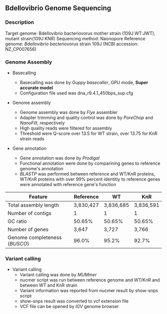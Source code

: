 ## Bdellovibrio Genome Sequencing

### Description

Target genome: Bdellovibrio bacteriovorus mother strain (109J WT:JWT), mutant strain(109J KNR)
Sequencing method: Naonopore
Reference genome: *Bdellovibrio bacteriovorus* strain 109J (NCBI accession: NZ_CP007656)

### Genome Assembly

* Basecalling
  * Basecalling was done by *Guppy basecaller*, GPU mode, **Super accurate model**
  * Configuration file used was dna_r9.4.1_450bps_sup.cfg

* Genome assembly
  * Genome assembly was done by *Flye* assembler
  * Adapter trimming and quality control was done by *PoreChop* and *NanoFilt*, respectively
  * High quality reads were filtered for assembly
  * Threshold were Q-score over 13.5 for WT strain, over 13.75 for KnR strain reads

* Gene annotation
  * Gene annotation was done by *Prodigal*
  * Functional annotation were done by comparining genes to reference genome's annotation
  * *BLASTP* was performed between reference and WT/KnR proteins, WT/KnR proteins with over 99% percent identitiy to reference genes were annotated with reference gene's function

Feature | Reference | WT | KnR
---- | ---- | ---- | ----
Total assembly length | 3,830,427 | 3,836,685 | 3,836,591
Number of contigs | 1 | 1 | 1
GC ratio | 50.65% | 50.65% | 50.65%
Number of genes | 3,647 | 3,727 | 3,766
Genome completeness (*BUSCO*) | 96.0% | 95.2% | 92.7%

### Variant calling

* Variant calling
  * Variant calling was done by *MUMmer*
  * nucmer script was run between reference genome and WT/KnR and between WT and KnR strain
  * Variant information was reported from nucmer result by show-snps script
  * show-snps result was converted to vcf extension file
  * VCF file can be opened by *IGV* genome browser
